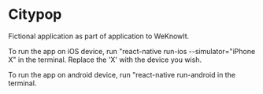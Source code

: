 # Citypop
Fictional application as part of application to WeKnowIt.

To run the app on iOS device, run "react-native run-ios --simulator="iPhone X" in the terminal. Replace the 'X' with the device you wish.

To run the app on android device, run "react-native run-android in the terminal.
